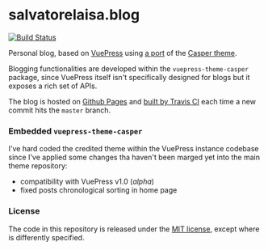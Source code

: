 # salvatorelaisa.blog

[![Build Status](https://travis-ci.org/moebiusmania/salvatorelaisa.blog.svg?branch=master)](https://travis-ci.org/moebiusmania/salvatorelaisa.blog)

Personal blog, based on [VuePress](https://vuepress.vuejs.org/) using [a port](https://github.com/alexander-heimbuch/vuepress-theme-casper) of the [Casper theme](https://github.com/TryGhost/Casper).

Blogging functionalities are developed within the `vuepress-theme-casper` package, since VuePress itself isn't specifically designed for blogs but it exposes a rich set of APIs.

The blog is hosted on [Github Pages](https://pages.github.com/) and [built by Travis CI](https://travis-ci.org/moebiusmania/salvatorelaisa.blog) each time a new commit hits the `master` branch.

### Embedded `vuepress-theme-casper`
I've hard coded the credited theme within the VuePress instance codebase since I've applied some changes tha haven't been marged yet into the main theme repository:

* compatibility with VuePress v1.0 (*alpha*)
* fixed posts chronological sorting in home page

<!-- ### VuePress plugins
* pwa
* google-analytics
* back-to-top -->

### License
The code in this repository is released under the [MIT license](LICENSE), except where is differently specified.